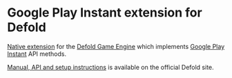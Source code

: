 # Google Play Instant extension for Defold

[Native extension](https://www.defold.com/manuals/extensions/) for the [Defold Game Engine](https://www.defold.com) which implements [Google Play Instant](https://developer.android.com/topic/google-play-instant/overview) API methods.

[Manual, API and setup instructions](https://www.defold.com/extension-googleplayinstant/) is available on the official Defold site.
